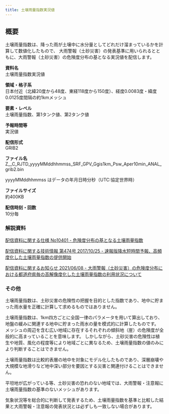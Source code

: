 ```yaml
---
title: 土壌雨量指数実況値
---
```


## 概要
土壌雨量指数は、降った雨が土壌中に水分量としてどれだけ溜まっているかを計算して数値化したもので、
大雨警報（土砂災害）の発表基準に用いられるとともに、大雨警報（土砂災害）の危険度分布の基となる実況値を配信します。

**資料名** <br/>
土壌雨量指数実況値

**領域・格子系** <br/>
日本付近（北緯20度から48度、東経118度から150度）、経度0.0083度・緯度0.0125度間隔の約1kmメッシュ

**要素・レベル** <br/>
土壌雨量指数、第1タンク値、第2タンク値

**予報時間等** <br/>
実況値

**配信形式** <br/>
GRIB2

**ファイル名** <br/>
Z__C_RJTD_yyyyMMddhhmmss_SRF_GPV_Ggis1km_Psw_Aper10min_ANAL_grib2.bin

yyyyMMddhhmmss はデータの年月日時分秒（UTC:協定世界時）

**ファイルサイズ** <br/>
約400KB

**配信時刻・回数** <br/>
10分毎

### 解説資料
[配信資料に関する仕様 No10401 - 危険度分布の基となる土壌雨量指数](https://www.data.jma.go.jp/suishin/shiyou/pdf/no10401)


[配信資料に関する技術情報 第474号 2017/10/25 - 速報版降水短時間予報、高頻度化した土壌雨量指数の提供開始](https://dmdata.jp/docs/jma/technical/474.pdf)


[配信資料に関するお知らせ 2021/06/08 - 大雨警報（土砂災害）の危険度分布における都道府県毎の高解像度化した土壌雨量指数の利用状況について](https://dmdata.jp/docs/jma/notice/20210608a.pdf)

### その他

土壌雨量指数は、土砂災害の危険性の把握を目的とした指数であり、地中に貯まった雨水量を正確に計算して求めるものではありません。

土壌雨量指数は、1km四方ごとに全国一律のパラメータを用いて算出しており、地盤の緩みに関連する地中に貯まった雨水の量を模式的に計算したものです。
メッシュの周辺を含む広い地域に存在するそれぞれの傾斜地（崖）の危険度が全般的に高まっていることを意味します。
しかしながら、土砂災害の危険性は植生や地質、風化の程度等により地域ごとに異なるため、土壌雨量指数の値のみにより判断することはできません。

土壌雨量指数は比較的表層の地中を対象にモデル化したものであり、深層崩壊や大規模な地滑りなど地中深い部分を要因とする災害と関連付けることはできません。

平坦地が広がっている等、土砂災害の恐れのない地域では、大雨警報・注意報に土壌雨量指数の基準のないメッシュがあります。

気象状況等を総合的に判断して発表するため、土壌雨量指数を基準と比較した結果と大雨警報・注意報の発表状況とは必ずしも一致しない場合があります。

